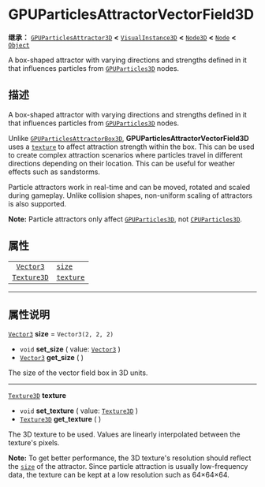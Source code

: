 <!-- ⚠ 请勿编辑本文件 ⚠ -->
<!-- 本文档使用脚本从 WeDot 引擎源码仓库生成。 -->
<!-- 生成脚本：https://github.com/WeDot-Engine/WeDot/tree/4.3/doc/tools/make_md.py； -->
<!-- 原文件：https://github.com/WeDot-Engine/WeDot/tree/4.3/doc/classes/GPUParticlesAttractorVectorField3D.xml。 -->

<div id="_class_gpuparticlesattractorvectorfield3d"></div>

# GPUParticlesAttractorVectorField3D

**继承：** [`GPUParticlesAttractor3D`](class_gpuparticlesattractor3d.md) **<** [`VisualInstance3D`](class_visualinstance3d.md) **<** [`Node3D`](class_node3d.md) **<** [`Node`](class_node.md) **<** [`Object`](class_object.md)

A box-shaped attractor with varying directions and strengths defined in it that influences particles from [`GPUParticles3D`](class_gpuparticles3d.md) nodes.

## 描述

A box-shaped attractor with varying directions and strengths defined in it that influences particles from [`GPUParticles3D`](class_gpuparticles3d.md) nodes.

Unlike [`GPUParticlesAttractorBox3D`](class_gpuparticlesattractorbox3d.md), **GPUParticlesAttractorVectorField3D** uses a [`texture`](class_gpuparticlesattractorvectorfield3d.md#class_gpuparticlesattractorvectorfield3d_property_texture) to affect attraction strength within the box. This can be used to create complex attraction scenarios where particles travel in different directions depending on their location. This can be useful for weather effects such as sandstorms.

Particle attractors work in real-time and can be moved, rotated and scaled during gameplay. Unlike collision shapes, non-uniform scaling of attractors is also supported.

 **Note:** Particle attractors only affect [`GPUParticles3D`](class_gpuparticles3d.md), not [`CPUParticles3D`](class_cpuparticles3d.md).

## 属性

|||
|:-:|:--|
| [`Vector3`](class_vector3.md)     | [`size`](class_gpuparticlesattractorvectorfield3d.md#class_gpuparticlesattractorvectorfield3d_property_size)       | ``Vector3(2, 2, 2)`` |
| [`Texture3D`](class_texture3d.md) | [`texture`](class_gpuparticlesattractorvectorfield3d.md#class_gpuparticlesattractorvectorfield3d_property_texture) |                      |

<!-- rst-class:: classref-section-separator -->

---

## 属性说明

<div id="_class_gpuparticlesattractorvectorfield3d_property_size"></div>

[`Vector3`](class_vector3.md) **size** = ``Vector3(2, 2, 2)`` <div id="class_gpuparticlesattractorvectorfield3d_property_size"></div>

- `void` **set_size** ( value: [`Vector3`](class_vector3.md) )
- [`Vector3`](class_vector3.md) **get_size** ( )

The size of the vector field box in 3D units.

<!-- rst-class:: classref-item-separator -->

---

<div id="_class_gpuparticlesattractorvectorfield3d_property_texture"></div>

[`Texture3D`](class_texture3d.md) **texture** <div id="class_gpuparticlesattractorvectorfield3d_property_texture"></div>

- `void` **set_texture** ( value: [`Texture3D`](class_texture3d.md) )
- [`Texture3D`](class_texture3d.md) **get_texture** ( )

The 3D texture to be used. Values are linearly interpolated between the texture's pixels.

 **Note:** To get better performance, the 3D texture's resolution should reflect the [`size`](class_gpuparticlesattractorvectorfield3d.md#class_gpuparticlesattractorvectorfield3d_property_size) of the attractor. Since particle attraction is usually low-frequency data, the texture can be kept at a low resolution such as 64×64×64.

[^virtual]: 本方法通常需要用户覆盖才能生效。
[^const]: 本方法无副作用，不会修改该实例的任何成员变量。
[^vararg]: 本方法除了能接受在此处描述的参数外，还能够继续接受任意数量的参数。
[^constructor]: 本方法用于构造某个类型。
[^static]: 调用本方法无需实例，可直接使用类名进行调用。
[^operator]: 本方法描述的是使用本类型作为左操作数的有效运算符。
[^bitfield]: 这个值是由下列位标志构成位掩码的整数。
[^void]: 无返回值。
